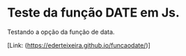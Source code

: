 # Teste da função DATE em Js.

Testando a opção da função de data.

[Link: (https://ederteixeira.github.io/funcaodate/)]

